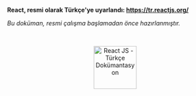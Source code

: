 **React, resmi olarak Türkçe'ye uyarlandı: https://tr.reactjs.org/**

*Bu doküman, resmi çalışma başlamadan önce hazırlanmıştır.*

<br/>

<p align="center">
<img src="https://upload.wikimedia.org/wikipedia/commons/a/a7/React-icon.svg" alt="React JS - Türkçe Dokümantasyon" height="100">
</p>

